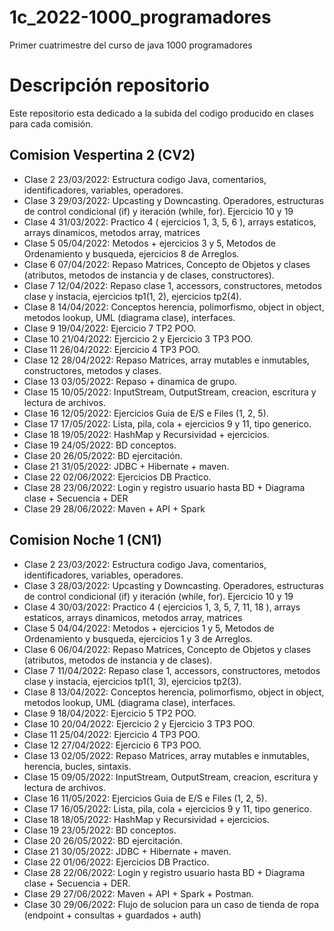 # 1c_2022-1000_programadores
Primer cuatrimestre del curso de java 1000 programadores

# Descripción repositorio
Este repositorio esta dedicado a la subida del codigo producido en clases para cada comisión.


## Comision Vespertina 2 (CV2)
- Clase 2 23/03/2022: Estructura codigo Java, comentarios, identificadores, variables, operadores.
- Clase 3 29/03/2022: Upcasting y Downcasting. Operadores, estructuras de control condicional (if) y iteración (while, for). Ejercicio 10 y 19
- Clase 4 31/03/2022: Practico 4 ( ejercicios 1, 3, 5, 6 ), arrays estaticos, arrays dinamicos, metodos array, matrices
- Clase 5 05/04/2022: Metodos + ejercicios 3 y 5, Metodos de Ordenamiento y busqueda, ejercicios 8 de Arreglos.
- Clase 6 07/04/2022: Repaso Matrices, Concepto de Objetos y clases (atributos, metodos de instancia y de clases, constructores).
- Clase 7 12/04/2022: Repaso clase 1, accessors, constructores, metodos clase y instacia, ejercicios tp1(1, 2), ejercicios tp2(4).
- Clase 8 14/04/2022: Conceptos herencia, polimorfismo, object in object, metodos lookup, UML (diagrama clase), interfaces.
- Clase 9 19/04/2022: Ejercicio 7 TP2 POO.
- Clase 10 21/04/2022: Ejercicio 2 y Ejercicio 3 TP3 POO.
- Clase 11 26/04/2022: Ejercicio 4 TP3 POO.
- Clase 12 28/04/2022: Repaso Matrices, array mutables e inmutables, constructores, metodos y clases.
- Clase 13 03/05/2022: Repaso + dinamica de grupo.
- Clase 15 10/05/2022: InputStream, OutputStream, creacion, escritura y lectura de archivos.
- Clase 16 12/05/2022: Ejercicios Guia de E/S e Files (1, 2, 5).
- Clase 17 17/05/2022: Lista, pila, cola + ejercicios 9 y 11, tipo generico.
- Clase 18 19/05/2022: HashMap y Recursividad + ejercicios.
- Clase 19 24/05/2022: BD conceptos.
- Clase 20 26/05/2022: BD ejercitación.
- Clase 21 31/05/2022: JDBC + Hibernate + maven.
- Clase 22 02/06/2022: Ejercicios DB Practico.
- Clase 28 23/06/2022: Login y registro usuario hasta BD + Diagrama clase + Secuencia + DER
- Clase 29 28/06/2022: Maven + API + Spark 

## Comision Noche 1 (CN1)
- Clase 2 23/03/2022: Estructura codigo Java, comentarios, identificadores, variables, operadores.
- Clase 3 28/03/2022: Upcasting y Downcasting. Operadores, estructuras de control condicional (if) y iteración (while, for). Ejercicio 10 y 19
- Clase 4 30/03/2022: Practico 4 ( ejercicios 1, 3, 5, 7, 11, 18 ), arrays estaticos, arrays dinamicos, metodos array, matrices
- Clase 5 04/04/2022: Metodos + ejercicios 1 y 5, Metodos de Ordenamiento y busqueda, ejercicios 1 y 3 de Arreglos.
- Clase 6 06/04/2022: Repaso Matrices, Concepto de Objetos y clases (atributos, metodos de instancia y de clases).
- Clase 7 11/04/2022: Repaso clase 1, accessors, constructores, metodos clase y instacia, ejercicios tp1(1, 3), ejercicios tp2(3).
- Clase 8 13/04/2022: Conceptos herencia, polimorfismo, object in object, metodos lookup, UML (diagrama clase), interfaces.
- Clase 9 18/04/2022: Ejercicio 5 TP2 POO.
- Clase 10 20/04/2022: Ejercicio 2 y Ejercicio 3 TP3 POO.
- Clase 11 25/04/2022: Ejercicio 4 TP3 POO.
- Clase 12 27/04/2022: Ejercicio 6 TP3 POO.
- Clase 13 02/05/2022: Repaso Matrices, array mutables e inmutables, herencia, bucles, sintaxis.
- Clase 15 09/05/2022: InputStream, OutputStream, creacion, escritura y lectura de archivos.
- Clase 16 11/05/2022: Ejercicios Guia de E/S e Files (1, 2, 5).
- Clase 17 16/05/2022: Lista, pila, cola + ejercicios 9 y 11, tipo generico.
- Clase 18 18/05/2022: HashMap y Recursividad + ejercicios.
- Clase 19 23/05/2022: BD conceptos.
- Clase 20 26/05/2022: BD ejercitación.
- Clase 21 30/05/2022: JDBC + Hibernate + maven.
- Clase 22 01/06/2022: Ejercicios DB Practico.
- Clase 28 22/06/2022: Login y registro usuario hasta BD + Diagrama clase + Secuencia + DER.
- Clase 29 27/06/2022: Maven + API + Spark + Postman.
- Clase 30 29/06/2022: Flujo de solucion para un caso de tienda de ropa (endpoint + consultas + guardados + auth)

